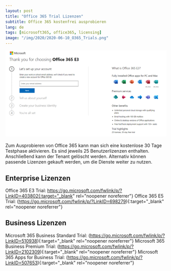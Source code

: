 ```yaml
---
layout: post
title: "Office 365 Trial Lizenzen"
subtitle: Office 365 kostenfrei ausprobieren
lang: de
tags: [microsoft365, office365, licensing]
image: "/img/2020/2020-06-10_O365_Trials.png"
---
```

![Office 365 Trial Registration](/img/2020/2020-06-10_O365_Trials.png "Office 365 Trial Registration")<br /><br />
Zum Ausprobieren von Office 365 kann man sich eine kostenlose 30 Tage Testphase aktivieren. Es sind jeweils 25 Benutzerlizenzen enthalten. Anschließend kann der Tenant gelöscht werden. Alternativ können passende Lizenzen gekauft werden, um die Dienste weiter zu nutzen.

## Enterprise Lizenzen

Office 365 E3 Trial: https://go.microsoft.com/fwlink/p/?LinkID=403802{:target="_blank" rel="noopener noreferrer"}
Office 365 E5 Trial: (https://go.microsoft.com/fwlink/p/?LinkID=698279){:target="_blank" rel="noopener noreferrer"}

## Business Lizenzen

Microsoft 365 Business Standard Trial: (https://go.microsoft.com/fwlink/p/?LinkID=510938){:target="_blank" rel="noopener noreferrer"}
Microsoft 365 Business Premium Trial: (https://go.microsoft.com/fwlink/p/?LinkID=2102309){:target="_blank" rel="noopener noreferrer"}
Microsoft 365 Apps for Business Trial: (https://go.microsoft.com/fwlink/p/?LinkID=507653){:target="_blank" rel="noopener noreferrer"}
